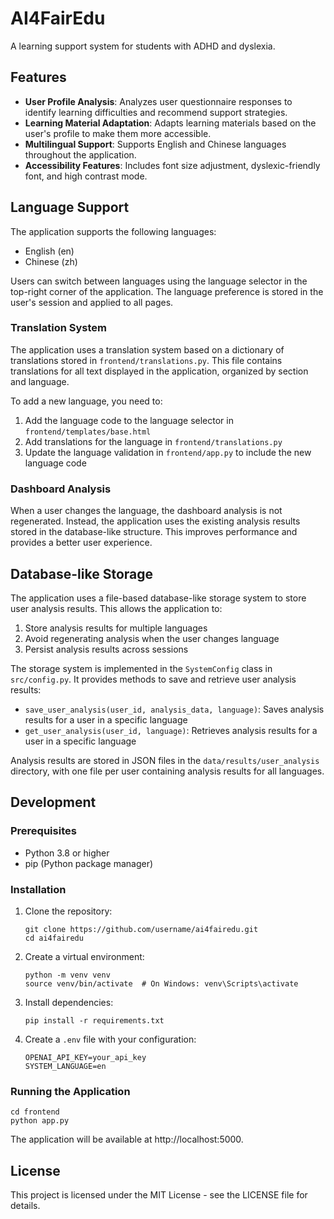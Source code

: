 # AI4FairEdu

A learning support system for students with ADHD and dyslexia.

## Features

- **User Profile Analysis**: Analyzes user questionnaire responses to identify learning difficulties and recommend support strategies.
- **Learning Material Adaptation**: Adapts learning materials based on the user's profile to make them more accessible.
- **Multilingual Support**: Supports English and Chinese languages throughout the application.
- **Accessibility Features**: Includes font size adjustment, dyslexic-friendly font, and high contrast mode.

## Language Support

The application supports the following languages:

- English (en)
- Chinese (zh)

Users can switch between languages using the language selector in the top-right corner of the application. The language preference is stored in the user's session and applied to all pages.

### Translation System

The application uses a translation system based on a dictionary of translations stored in `frontend/translations.py`. This file contains translations for all text displayed in the application, organized by section and language.

To add a new language, you need to:

1. Add the language code to the language selector in `frontend/templates/base.html`
2. Add translations for the language in `frontend/translations.py`
3. Update the language validation in `frontend/app.py` to include the new language code

### Dashboard Analysis

When a user changes the language, the dashboard analysis is not regenerated. Instead, the application uses the existing analysis results stored in the database-like structure. This improves performance and provides a better user experience.

## Database-like Storage

The application uses a file-based database-like storage system to store user analysis results. This allows the application to:

1. Store analysis results for multiple languages
2. Avoid regenerating analysis when the user changes language
3. Persist analysis results across sessions

The storage system is implemented in the `SystemConfig` class in `src/config.py`. It provides methods to save and retrieve user analysis results:

- `save_user_analysis(user_id, analysis_data, language)`: Saves analysis results for a user in a specific language
- `get_user_analysis(user_id, language)`: Retrieves analysis results for a user in a specific language

Analysis results are stored in JSON files in the `data/results/user_analysis` directory, with one file per user containing analysis results for all languages.

## Development

### Prerequisites

- Python 3.8 or higher
- pip (Python package manager)

### Installation

1. Clone the repository:
   ```
   git clone https://github.com/username/ai4fairedu.git
   cd ai4fairedu
   ```

2. Create a virtual environment:
   ```
   python -m venv venv
   source venv/bin/activate  # On Windows: venv\Scripts\activate
   ```

3. Install dependencies:
   ```
   pip install -r requirements.txt
   ```

4. Create a `.env` file with your configuration:
   ```
   OPENAI_API_KEY=your_api_key
   SYSTEM_LANGUAGE=en
   ```

### Running the Application

```
cd frontend
python app.py
```

The application will be available at http://localhost:5000.

## License

This project is licensed under the MIT License - see the LICENSE file for details. 

